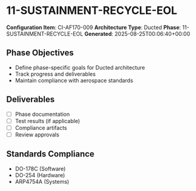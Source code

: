 # 11-SUSTAINMENT-RECYCLE-EOL

**Configuration Item**: CI-AF170-009
**Architecture Type**: Ducted
**Phase**: 11-SUSTAINMENT-RECYCLE-EOL
**Generated**: 2025-08-25T00:06:40+00:00

## Phase Objectives
- Define phase-specific goals for Ducted architecture
- Track progress and deliverables
- Maintain compliance with aerospace standards

## Deliverables
- [ ] Phase documentation
- [ ] Test results (if applicable)
- [ ] Compliance artifacts
- [ ] Review approvals

## Standards Compliance
- DO-178C (Software)
- DO-254 (Hardware)
- ARP4754A (Systems)
